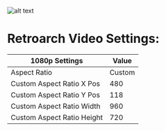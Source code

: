 ![alt text](https://i.imgur.com/d7SvD1e.png)

# Retroarch Video Settings:

1080p Settings | Value
--- | ---
Aspect Ratio | Custom
Custom Aspect Ratio X Pos | 480
Custom Aspect Ratio Y Pos | 118
Custom Aspect Ratio Width | 960
Custom Aspect Ratio Height | 720
